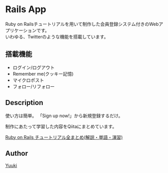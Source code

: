 # Rails App

Ruby on Railsチュートリアルを用いて制作した会員登録システム付きのWebアプリケーションです。<br>
いわゆる、Twitterのような機能を搭載しています。

## 搭載機能

* ログイン/ログアウト
* Remember me(クッキー記憶)
* マイクロポスト
* フォロー/リフォロー

## Description

使い方は簡単。
「Sign up now!」から新規登録するだけ。

制作にあたって学習した内容をQiitaにまとめています。

[Ruby on Rails チュートリアル全まとめ(解説・単語・演習)](https://qiita.com/yuuki_netb/items/c43a87eca6313ad1903f)


## Author

[Yuuki](https://github.com/YuukiTetsuya)
